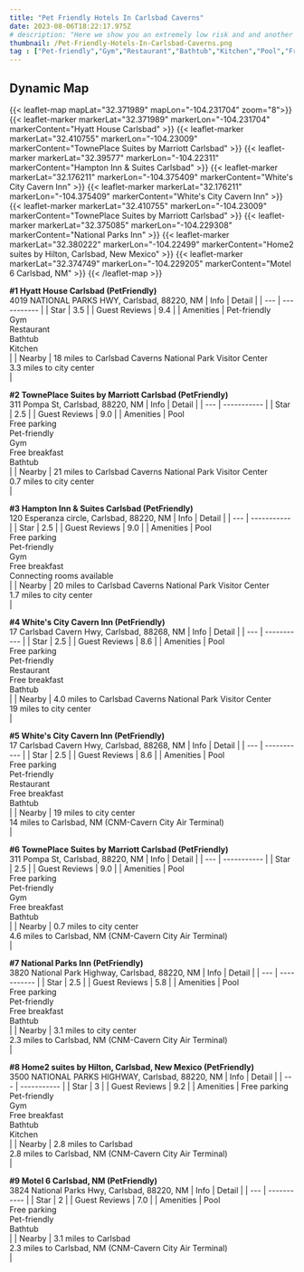 ```yaml
---
title: "Pet Friendly Hotels In Carlsbad Caverns"
date: 2023-08-06T18:22:17.975Z
# description: "Here we show you an extremely low risk and and another medium risk approach to earn passive income "
thumbnail: /Pet-Friendly-Hotels-In-Carlsbad-Caverns.png
tag : ["Pet-friendly","Gym","Restaurant","Bathtub","Kitchen","Pool","Free parking","Free breakfast","Connecting rooms available"]
---
```


## Dynamic Map
{{< leaflet-map  mapLat="32.371989" mapLon="-104.231704" zoom="8">}}
    {{< leaflet-marker markerLat="32.371989" markerLon="-104.231704" markerContent="Hyatt House Carlsbad" >}}
    {{< leaflet-marker markerLat="32.410755" markerLon="-104.23009" markerContent="TownePlace Suites by Marriott Carlsbad" >}}
    {{< leaflet-marker markerLat="32.39577" markerLon="-104.22311" markerContent="Hampton Inn & Suites Carlsbad" >}}
    {{< leaflet-marker markerLat="32.176211" markerLon="-104.375409" markerContent="White's City Cavern Inn" >}}
    {{< leaflet-marker markerLat="32.176211" markerLon="-104.375409" markerContent="White's City Cavern Inn" >}}
    {{< leaflet-marker markerLat="32.410755" markerLon="-104.23009" markerContent="TownePlace Suites by Marriott Carlsbad" >}}
    {{< leaflet-marker markerLat="32.375085" markerLon="-104.229308" markerContent="National Parks Inn" >}}
    {{< leaflet-marker markerLat="32.380222" markerLon="-104.22499" markerContent="Home2 suites by Hilton, Carlsbad, New Mexico" >}}
    {{< leaflet-marker markerLat="32.374749" markerLon="-104.229205" markerContent="Motel 6 Carlsbad, NM" >}}
{{< /leaflet-map >}}


**#1 Hyatt House Carlsbad (PetFriendly)**<br>4019 NATIONAL PARKS HWY, Carlsbad, 88220, NM
| Info | Detail |
| --- | ----------- |
| Star | 3.5 |
| Guest Reviews | 9.4 |
| Amenities | Pet-friendly<br>Gym<br>Restaurant<br>Bathtub<br>Kitchen<br> |
| Nearby | 18 miles to Carlsbad Caverns National Park Visitor Center<br>3.3 miles to city center<br> |

**#2 TownePlace Suites by Marriott Carlsbad (PetFriendly)**<br>311 Pompa St, Carlsbad, 88220, NM
| Info | Detail |
| --- | ----------- |
| Star | 2.5 |
| Guest Reviews | 9.0 |
| Amenities | Pool<br>Free parking<br>Pet-friendly<br>Gym<br>Free breakfast<br>Bathtub<br> |
| Nearby | 21 miles to Carlsbad Caverns National Park Visitor Center<br>0.7 miles to city center<br> |

**#3 Hampton Inn & Suites Carlsbad (PetFriendly)**<br>120 Esperanza circle, Carlsbad, 88220, NM
| Info | Detail |
| --- | ----------- |
| Star | 2.5 |
| Guest Reviews | 9.0 |
| Amenities | Pool<br>Free parking<br>Pet-friendly<br>Gym<br>Free breakfast<br>Connecting rooms available<br> |
| Nearby | 20 miles to Carlsbad Caverns National Park Visitor Center<br>1.7 miles to city center<br> |

**#4 White's City Cavern Inn (PetFriendly)**<br>17 Carlsbad Cavern Hwy, Carlsbad, 88268, NM
| Info | Detail |
| --- | ----------- |
| Star | 2.5 |
| Guest Reviews | 8.6 |
| Amenities | Pool<br>Free parking<br>Pet-friendly<br>Restaurant<br>Free breakfast<br>Bathtub<br> |
| Nearby | 4.0 miles to Carlsbad Caverns National Park Visitor Center<br>19 miles to city center<br> |

**#5 White's City Cavern Inn (PetFriendly)**<br>17 Carlsbad Cavern Hwy, Carlsbad, 88268, NM
| Info | Detail |
| --- | ----------- |
| Star | 2.5 |
| Guest Reviews | 8.6 |
| Amenities | Pool<br>Free parking<br>Pet-friendly<br>Restaurant<br>Free breakfast<br>Bathtub<br> |
| Nearby | 19 miles to city center<br>14 miles to Carlsbad, NM (CNM-Cavern City Air Terminal)<br> |

**#6 TownePlace Suites by Marriott Carlsbad (PetFriendly)**<br>311 Pompa St, Carlsbad, 88220, NM
| Info | Detail |
| --- | ----------- |
| Star | 2.5 |
| Guest Reviews | 9.0 |
| Amenities | Pool<br>Free parking<br>Pet-friendly<br>Gym<br>Free breakfast<br>Bathtub<br> |
| Nearby | 0.7 miles to city center<br>4.6 miles to Carlsbad, NM (CNM-Cavern City Air Terminal)<br> |

**#7 National Parks Inn (PetFriendly)**<br>3820 National Park Highway, Carlsbad, 88220, NM
| Info | Detail |
| --- | ----------- |
| Star | 2.5 |
| Guest Reviews | 5.8 |
| Amenities | Pool<br>Free parking<br>Pet-friendly<br>Free breakfast<br>Bathtub<br> |
| Nearby | 3.1 miles to city center<br>2.3 miles to Carlsbad, NM (CNM-Cavern City Air Terminal)<br> |

**#8 Home2 suites by Hilton, Carlsbad, New Mexico (PetFriendly)**<br>3500 NATIONAL PARKS HIGHWAY, Carlsbad, 88220, NM
| Info | Detail |
| --- | ----------- |
| Star | 3 |
| Guest Reviews | 9.2 |
| Amenities | Free parking<br>Pet-friendly<br>Gym<br>Free breakfast<br>Bathtub<br>Kitchen<br> |
| Nearby | 2.8 miles to Carlsbad<br>2.8 miles to Carlsbad, NM (CNM-Cavern City Air Terminal)<br> |

**#9 Motel 6 Carlsbad, NM (PetFriendly)**<br>3824 National Parks Hwy, Carlsbad, 88220, NM
| Info | Detail |
| --- | ----------- |
| Star | 2 |
| Guest Reviews | 7.0 |
| Amenities | Pool<br>Free parking<br>Pet-friendly<br>Bathtub<br> |
| Nearby | 3.1 miles to Carlsbad<br>2.3 miles to Carlsbad, NM (CNM-Cavern City Air Terminal)<br> |

